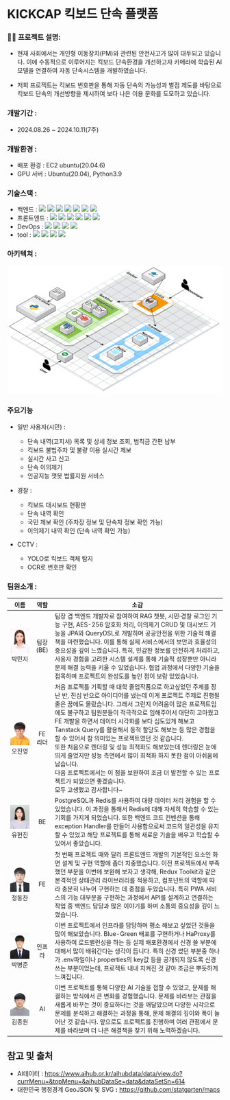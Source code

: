 # KICKCAP 킥보드 단속 플랫폼

### ✍🏻 프로젝트 설명:

- 현재 사회에서는 개인형 이동장치(PM)와 관련된 안전사고가 많이 대두되고 있습니다. 이에 수동적으로 이루어지는 킥보드 단속환경을 개선하고자 카메라에 학습된 AI모델을 연결하여 자동 단속시스템을 개발하였습니다.

- 저희 프로젝트는 킥보드 번호판을 통해 자동 단속의 가능성과 벌점 제도를 바탕으로 킥보드 단속의 개선방향을 제시하여 보다 나은 이용 문화를 도모하고 있습니다.

### 개발기간 :
- 2024.08.26 ~ 2024.10.11(7주)

### 개발환경 : 
- 배포 환경 : EC2 ubuntu(20.04.6)
- GPU 서버 : Ubuntu(20.04), Python3.9

### 기술스택 :
- 백엔드 : <img src="https://img.shields.io/badge/springboot-6DB33F?style=for-the-badge&logo=html5&logoColor=white"> <img src="https://img.shields.io/badge/spring%20security-6DB33F?style=for-the-badge&logo=spring-security&logoColor=white"> <img src="https://img.shields.io/badge/JPA%20(Hibernate)-00485B?style=for-the-badge&logo=Hibernate&logoColor=white"> <img src="https://img.shields.io/badge/PostgreSQL-00485B?style=for-the-badge&logo=PostgreSQL&logoColor=white"> <img src="https://img.shields.io/badge/redis-00485B?style=for-the-badge&logo=redis&logoColor=white"> <img src="https://img.shields.io/badge/AIOHTTP-00485B?style=for-the-badge&logo=AIOHTTP&logoColor=white"> <img src="https://img.shields.io/badge/fastapi-00485B?style=for-the-badge&logo=fastapi&logoColor=white"> 
- 프론트엔드 : <img src="https://img.shields.io/badge/React-6DB33F?style=for-the-badge&logo=React&logoColor=white"> <img src="https://img.shields.io/badge/javascript-00485B?style=for-the-badge&logo=javascript&logoColor=white"> <img src="https://img.shields.io/badge/ReduxToolKit-00485B?style=for-the-badge&logo=Redux&logoColor=white"> <img src="https://img.shields.io/badge/TanstackQuery-00485B?style=for-the-badge&logo=Tanstack&logoColor=white"> <img src="https://img.shields.io/badge/styledcomponents-00485B?style=for-the-badge&logo=styled-components&logoColor=white"> <img src="https://img.shields.io/badge/PWA-00485B?style=for-the-badge&logo=PWA&logoColor=white">
- DevOps : <img src="https://img.shields.io/badge/Docker-6DB33F?style=for-the-badge&logo=Docker&logoColor=white"> <img src="https://img.shields.io/badge/Jenkins-6DB33F?style=for-the-badge&logo=Jenkins&logoColor=white"> <img src="https://img.shields.io/badge/nginx-6DB33F?style=for-the-badge&logo=nginx&logoColor=white"> <img src="https://img.shields.io/badge/haproxy-6DB33F?style=for-the-badge&logo=HaProxy&logoColor=white">
- tool : <img src="https://img.shields.io/badge/notion-6DB33F?style=for-the-badge&logo=notion&logoColor=white"> <img src="https://img.shields.io/badge/gitlab-6DB33F?style=for-the-badge&logo=gitlab&logoColor=white"> <img src="https://img.shields.io/badge/jira-6DB33F?style=for-the-badge&logo=jira&logoColor=white"> <img src="https://img.shields.io/badge/mattermost-6DB33F?style=for-the-badge&logo=mattermost&logoColor=white">

### 아키텍쳐 : 
![캡처](./imgs/architecture.png)

### 주요기능

- 일반 사용자(시민) :
    - 단속 내역(고지서) 목록 및 상세 정보 조회, 범칙금 간편 납부
    - 킥보드 불법주차 및 불량 이용 실시간 제보
    - 실시간 사고 신고
    - 단속 이의제기
    - 인공지능 챗봇 법률지원 서비스

- 경찰 :
    - 킥보드 대시보드 현황판
    - 단속 내역 확인
    - 국민 제보 확인 (주차장 정보 및 단속자 정보 확인 가능)
    - 이의제기 내역 확인 (단속 내역 확인 가능)

- CCTV :
    - YOLO로 킥보드 객체 탐지
    - OCR로 번호판 확인
    

### 팀원소개 : 

|                      이름                      |      역할       | 소감                                                                                                                                                                                                                                                                                                                                                                                                                                                                 |
| :--------------------------------------------: | :-------------: | -------------------------------------------------------------------------------------------------------------------------------------------------------------------------------------------------------------------------------------------------------------------------------------------------------------------------------------------------------------------------------------------------------------------------------------------------------------------- |
|  ![박민지](./imgs/박민지.jpg) <br>박민지  |    팀장(BE)     | 팀장 겸 백엔드 개발자로 참여하여 RAG 챗봇, 시민·경찰 로그인 기능 구현, AES-256 암호화 처리, 이의제기 CRUD 및 대시보드 기능을 JPA와 QueryDSL로 개발하며 공공안전을 위한 기술적 해결책을 마련했습니다. 이를 통해 실제 서비스에서의 보안과 효율성의 중요성을 깊이 느꼈습니다. 특히, 민감한 정보를 안전하게 처리하고, 사용자 경험을 고려한 시스템 설계를 통해 기술적 성장뿐만 아니라 문제 해결 능력을 키울 수 있었습니다. 협업 과정에서 다양한 기술을 접목하며 프로젝트의 완성도를 높인 점이 보람 있었습니다.                                                                                                                  |
| ![오진영](./imgs/오진영.jpg) <br> 오진영 |     FE 리더     | 처음 프로젝틀 기획할 때 대학 졸업작품으로 하고싶었던 주제를 장난 반, 진심 반으로 아이디어를 냈는데 이게 프로젝트 주제로 진행될 줄은 꿈에도 몰랐습니다. 그래서 그런지 어려움이 많은 프로젝트임에도 불구하고 팀원분들이 적극적으로 임해주어서 대단히 고마웠고 FE 개발을 하면서 데이터 시각화를 보다 심도있게 해보고 Tanstack Query를 활용해서 동적 할당도 해보는 등 많은 경험을 할 수 있어서 참 의미있는 프로젝트였던 것 같습니다.<br> 또한 처음으로 렌더링 및 성능 최적화도 해보았는데 렌더링은 눈에 띄게 줄었지만 성능 측면에서 많이 최적화 하지 못한 점이 아쉬움에 남습니다.<br>다음 프로젝트에서는 이 점을 보완하여 조금 더 발전할 수 있는 프로젝트가 되었으면 좋겠습니다. <br>모두 고생했고 감사합니다~                                                                                                                                      |
| ![유현진](./imgs/유현진.jpg) <br>유현진  | BE  | PostgreSQL과 Redis를 사용하여 대량 데이터 처리 경험을 할 수 있었습니다. 이 과정을 통해서 Redis에 대해 자세히 학습할 수 있는 기회를 가지게 되었습니다. 또한 백엔드 코드 컨벤션을 통해 exception Handler를 만들어 사용함으로써 코드의 일관성을 유지할 수 있었고 해당 프로젝트를 통해 새로운 기술을 배우고 학습할 수 있어서 좋았습니다.                                                                                                                                                                                                                                                                                                   |
| ![정동찬](./imgs/정동찬.jpg) <br> 정동찬 |     FE      | 첫 번째 프로젝트 때와 달리 프론트엔드 개발의 기본적인 요소인 화면 설계 및 구현 역할에 좀더 치중했습니다. 이전 프로젝트에서 부족했던 부분을 이번에 보완해 보자고 생각해, Redux Toolkit과 같은 본격적인 상태관리 라이브러리를 적용하고, 컴포넌트의 역할에 따라 충분히 나누어 구현하는 데 중점을 두었습니다. 특히 PWA 서비스의 기능 대부분을 구현하는 과정에서 API를 설계하고 연결하는 작업 중 백엔드 담당과 많은 이야기를 하며 소통의 중요성을 깊이 느꼈습니다.                                                                                                                                                       |
| ![박병준](./imgs/박병준.jpg) <br>박병준  |       인프라        | 이번 프로젝트에서 인프라를 담당하며 평소 해보고 싶었던 것들을 많이 해보았습니다. Blue-Green 배포를 구현하거나 HaProxy를 사용하여 로드밸런싱을 하는 등 실제 배포환경에서 신경 쓸 부분에 대해서 많이 배워간다는 생각이 듭니다. 특히 신경 썼던 부분중 하나가 .env파일이나 properties의 key값 등을 공개되지 않도록 신경쓰는 부분이었는데, 프로젝트 내내 지켜진 것 같아 조금은 뿌듯하게 느껴집니다.  |
| ![김종원](./imgs/김종원.jpg) <br>김종원  |       AI        | 이번 프로젝트를 통해 다양한 AI 기술을 접할 수 있었고, 문제를 해결하는 방식에서 큰 변화를 경험했습니다. 문제를 바라보는 관점을 새롭게 바꾸는 것이 중요하다는 것을 깨달았으며 다양한 시각으로 문제를 분석하고 해결하는 과정을 통해, 문제 해결의 깊이와 폭이 늘어난 것 같습니다. 앞으로도 프로젝트를 진행하며 여러 관점에서 문제를 바라보며 더 나은 해결책을 찾기 위해 노력하겠습니다.                                                                                                                                                                                                                                                             |                                                                                                                                                      |

## 참고 및 출처

- AI데이터 : https://www.aihub.or.kr/aihubdata/data/view.do?currMenu=&topMenu=&aihubDataSe=data&dataSetSn=614
- 대한민국 행정경계 GeoJSON 및 SVG **:** https://github.com/statgarten/maps

